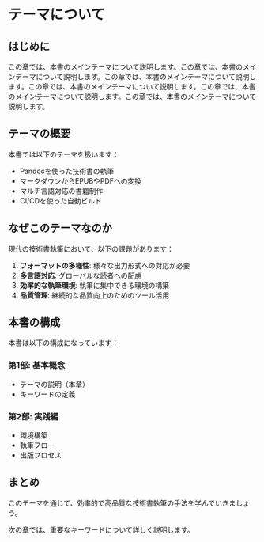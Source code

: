
# テーマについて

## はじめに

この章では、本書のメインテーマについて説明します。この章では、本書のメインテーマについて説明します。この章では、本書のメインテーマについて説明します。この章では、本書のメインテーマについて説明します。この章では、本書のメインテーマについて説明します。この章では、本書のメインテーマについて説明します。

## テーマの概要

本書では以下のテーマを扱います：

- Pandocを使った技術書の執筆
- マークダウンからEPUBやPDFへの変換
- マルチ言語対応の書籍制作
- CI/CDを使った自動ビルド

## なぜこのテーマなのか

現代の技術書執筆において、以下の課題があります：

1. **フォーマットの多様性**: 様々な出力形式への対応が必要
2. **多言語対応**: グローバルな読者への配慮
3. **効率的な執筆環境**: 執筆に集中できる環境の構築
4. **品質管理**: 継続的な品質向上のためのツール活用

## 本書の構成

本書は以下の構成になっています：

### 第1部: 基本概念
- テーマの説明（本章）
- キーワードの定義

### 第2部: 実践編
- 環境構築
- 執筆フロー
- 出版プロセス

## まとめ

このテーマを通じて、効率的で高品質な技術書執筆の手法を学んでいきましょう。


次の章では、重要なキーワードについて詳しく説明します。